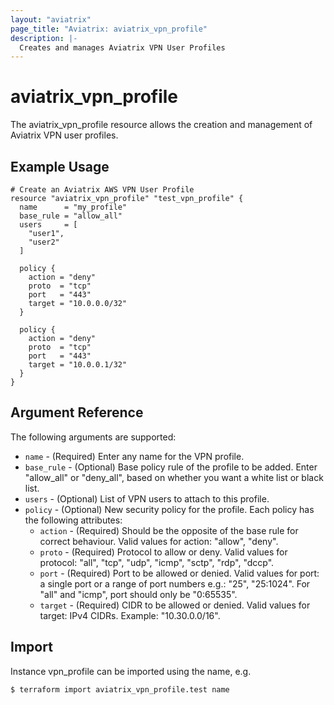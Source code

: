 ```yaml
---
layout: "aviatrix"
page_title: "Aviatrix: aviatrix_vpn_profile"
description: |-
  Creates and manages Aviatrix VPN User Profiles
---
```


# aviatrix_vpn_profile

The aviatrix_vpn_profile resource allows the creation and management of Aviatrix VPN user profiles.

## Example Usage

```hcl
# Create an Aviatrix AWS VPN User Profile
resource "aviatrix_vpn_profile" "test_vpn_profile" {
  name      = "my_profile"
  base_rule = "allow_all"
  users     = [
    "user1",
    "user2"
  ]

  policy {
    action = "deny"
    proto  = "tcp"
    port   = "443"
    target = "10.0.0.0/32"
  }

  policy {
    action = "deny"
    proto  = "tcp"
    port   = "443"
    target = "10.0.0.1/32"
  }
}
```

## Argument Reference

The following arguments are supported:

* `name` - (Required) Enter any name for the VPN profile.
* `base_rule` - (Optional) Base policy rule of  the profile to be added. Enter "allow_all" or "deny_all", based on whether you want a white list or black list.
* `users` - (Optional) List of VPN users to attach to this profile.
* `policy` - (Optional) New security policy for the profile. Each policy has the following attributes:
  * `action` - (Required) Should be the opposite of the base rule for correct behaviour. Valid values for action: "allow", "deny".
  * `proto` - (Required) Protocol to allow or deny. Valid values for protocol: "all", "tcp", "udp", "icmp", "sctp", "rdp", "dccp".
  * `port` - (Required) Port to be allowed or denied. Valid values for port: a single port or a range of port numbers e.g.: "25", "25:1024". For "all" and "icmp", port should only be "0:65535".
  * `target` - (Required) CIDR to be allowed or denied. Valid values for target: IPv4 CIDRs. Example: "10.30.0.0/16".

## Import

Instance vpn_profile can be imported using the name, e.g.

```
$ terraform import aviatrix_vpn_profile.test name
```
